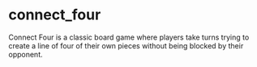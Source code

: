 # connect_four
Connect Four is a classic board game where players take turns trying to create a line of four of their own pieces without being blocked by their opponent.
